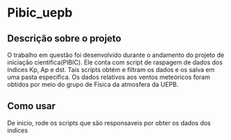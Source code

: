 # Pibic_uepb

## Descrição sobre o projeto


O trabalho em questão foi desenvolvido durante o andamento do projeto de iniciação cientifica(PIBIC). Ele conta com script de raspagem de dados dos índices Kp, Ap e dst. Tais scripts obtém e filtram os dados e os salva em uma pasta específica. Os dados relativos aos ventos meteóricos foram obtidos por meio do grupo de Física da atmosfera da UEPB.

## Como usar

De inicio, rode os scripts que são responsaveis por obter os dados dos indices